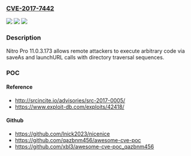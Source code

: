 ### [CVE-2017-7442](https://cve.mitre.org/cgi-bin/cvename.cgi?name=CVE-2017-7442)
![](https://img.shields.io/static/v1?label=Product&message=n%2Fa&color=blue)
![](https://img.shields.io/static/v1?label=Version&message=n%2Fa&color=blue)
![](https://img.shields.io/static/v1?label=Vulnerability&message=n%2Fa&color=brighgreen)

### Description

Nitro Pro 11.0.3.173 allows remote attackers to execute arbitrary code via saveAs and launchURL calls with directory traversal sequences.

### POC

#### Reference
- http://srcincite.io/advisories/src-2017-0005/
- https://www.exploit-db.com/exploits/42418/

#### Github
- https://github.com/lnick2023/nicenice
- https://github.com/qazbnm456/awesome-cve-poc
- https://github.com/xbl3/awesome-cve-poc_qazbnm456

